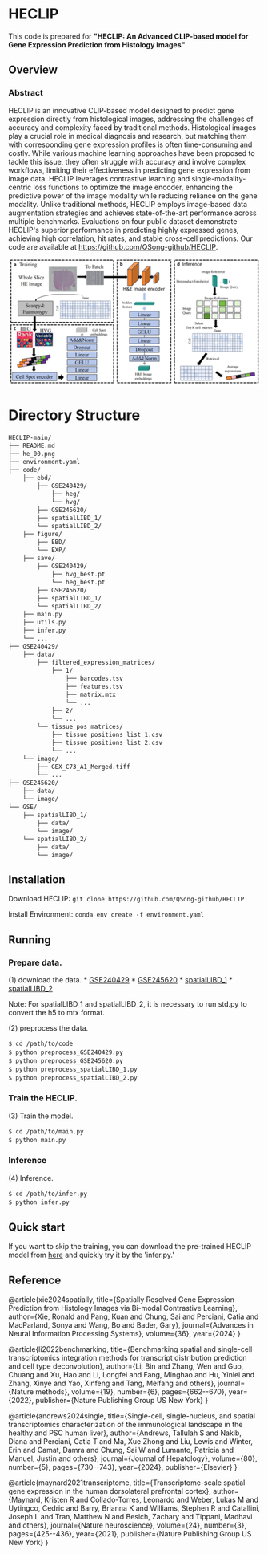 # HECLIP

This code is prepared for **"HECLIP: An Advanced CLIP-based model for Gene Expression Prediction from Histology Images"**.

## Overview

### Abstract
HECLIP is an innovative CLIP-based model designed to predict gene expression directly from histological images, addressing the challenges of accuracy and complexity faced by traditional methods. Histological images play a crucial role in medical diagnosis and research, but matching them with corresponding gene expression profiles is often time-consuming and costly. While various machine learning approaches have been proposed to tackle this issue, they often struggle with accuracy and involve complex workflows, limiting their effectiveness in predicting gene expression from image data. HECLIP leverages contrastive learning and single-modality-centric loss functions to optimize the image encoder, enhancing the predictive power of the image modality while reducing reliance on the gene modality. Unlike traditional methods, HECLIP employs image-based data augmentation strategies and achieves state-of-the-art performance across multiple benchmarks. Evaluations on four public dataset demonstrate HECLIP's superior performance in predicting highly expressed genes, achieving high correlation, hit rates, and stable cross-cell predictions. Our code are available at https://github.com/QSong-github/HECLIP.


![The flowchart.](./he_00.png)


# Directory Structure


```plaintext
HECLIP-main/
├── README.md
├── he_00.png
├── environment.yaml
├── code/
    ├── ebd/
        ├── GSE240429/
            ├── heg/
            └── hvg/
        ├── GSE245620/
        ├── spatialLIBD_1/
        └── spatialLIBD_2/
    ├── figure/
        ├── EBD/
        └── EXP/
    ├── save/
        ├── GSE240429/
            ├── hvg_best.pt
            └── heg_best.pt
        ├── GSE245620/
        ├── spatialLIBD_1/
        └── spatialLIBD_2/
    ├── main.py
    ├── utils.py
    ├── infer.py
    └── ...
├── GSE240429/
    ├── data/
        ├── filtered_expression_matrices/
            ├── 1/
                ├── barcodes.tsv
                ├── features.tsv
                ├── matrix.mtx
                └── ...
            ├── 2/
            └── ...
        └── tissue_pos_matrices/
            ├── tissue_positions_list_1.csv
            ├── tissue_positions_list_2.csv
            └── ...
    └── image/
        ├── GEX_C73_A1_Merged.tiff
        └── ...
├── GSE245620/
    ├── data/
    └── image/
└── GSE/
    ├── spatialLIBD_1/
        ├── data/
        └── image/
    └── spatialLIBD_2/
        ├── data/
        └── image/
```






## Installation
Download HECLIP:
```git clone https://github.com/QSong-github/HECLIP```

Install Environment:
```conda env create -f environment.yaml```


## Running

### Prepare data.

   
   (1) download the data.
       * [GSE240429](https://www.ncbi.nlm.nih.gov/geo/query/acc.cgi?acc=GSE240429)
       * [GSE245620](https://www.ncbi.nlm.nih.gov/geo/query/acc.cgi?acc=GSE245620)
       * [spatialLIBD_1](https://research.libd.org/spatialLIBD/)
       * [spatialLIBD_2](https://research.libd.org/spatialLIBD/)

   Note: For spatialLIBD_1 and spatialLIBD_2, it is necessary to run std.py to convert the h5 to mtx format.


   (2) preprocess the data.
   ```bash
   $ cd /path/to/code
   $ python preprocess_GSE240429.py
   $ python preprocess_GSE245620.py
   $ python preprocess_spatialLIBD_1.py
   $ python preprocess_spatialLIBD_2.py
   ```
### Train the HECLIP.

   (3) Train the model.
   ```bash
   $ cd /path/to/main.py
   $ python main.py
   ```
   
### Inference   

   (4) Inference.
   ```bash
   $ cd /path/to/infer.py
   $ python infer.py
   ```



## Quick start

If you want to skip the training, you can download the pre-trained HECLIP model from [here](https://drive.google.com/file/d/1q1MYoICLeY7w30CuT2eBxGw0kiHESMgK/view?usp=drive_link) and quickly try it by the 'infer.py.'

## Reference

@article{xie2024spatially,
  title={Spatially Resolved Gene Expression Prediction from Histology Images via Bi-modal Contrastive Learning},
  author={Xie, Ronald and Pang, Kuan and Chung, Sai and Perciani, Catia and MacParland, Sonya and Wang, Bo and Bader, Gary},
  journal={Advances in Neural Information Processing Systems},
  volume={36},
  year={2024}
}

@article{li2022benchmarking,
  title={Benchmarking spatial and single-cell transcriptomics integration methods for transcript distribution prediction and cell type deconvolution},
  author={Li, Bin and Zhang, Wen and Guo, Chuang and Xu, Hao and Li, Longfei and Fang, Minghao and Hu, Yinlei and Zhang, Xinye and Yao, Xinfeng and Tang, Meifang and others},
  journal={Nature methods},
  volume={19},
  number={6},
  pages={662--670},
  year={2022},
  publisher={Nature Publishing Group US New York}
}

@article{andrews2024single,
  title={Single-cell, single-nucleus, and spatial transcriptomics characterization of the immunological landscape in the healthy and PSC human liver},
  author={Andrews, Tallulah S and Nakib, Diana and Perciani, Catia T and Ma, Xue Zhong and Liu, Lewis and Winter, Erin and Camat, Damra and Chung, Sai W and Lumanto, Patricia and Manuel, Justin and others},
  journal={Journal of Hepatology},
  volume={80},
  number={5},
  pages={730--743},
  year={2024},
  publisher={Elsevier}
}

@article{maynard2021transcriptome,
  title={Transcriptome-scale spatial gene expression in the human dorsolateral prefrontal cortex},
  author={Maynard, Kristen R and Collado-Torres, Leonardo and Weber, Lukas M and Uytingco, Cedric and Barry, Brianna K and Williams, Stephen R and Catallini, Joseph L and Tran, Matthew N and Besich, Zachary and Tippani, Madhavi and others},
  journal={Nature neuroscience},
  volume={24},
  number={3},
  pages={425--436},
  year={2021},
  publisher={Nature Publishing Group US New York}
}
   
